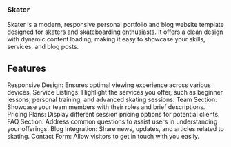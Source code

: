 ### Skater
Skater is a modern, responsive personal portfolio and blog website template designed for skaters and skateboarding enthusiasts. It offers a clean design with dynamic content loading, making it easy to showcase your skills, services, and blog posts.

## Features
Responsive Design: Ensures optimal viewing experience across various devices.
Service Listings: Highlight the services you offer, such as beginner lessons, personal training, and advanced skating sessions.
Team Section: Showcase your team members with their roles and brief descriptions.
Pricing Plans: Display different session pricing options for potential clients.
FAQ Section: Address common questions to assist users in understanding your offerings.
Blog Integration: Share news, updates, and articles related to skating.
Contact Form: Allow visitors to get in touch with you easily.



